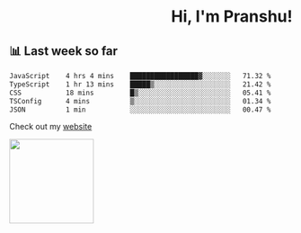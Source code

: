 <div align="right" >
   
   <H1>Hi, I'm Pranshu!</H1>

</div>

## 📊 Last week so far
<!--START_SECTION:waka-->

```txt
JavaScript    4 hrs 4 mins    █████████████████▓░░░░░░░   71.32 %
TypeScript    1 hr 13 mins    █████▒░░░░░░░░░░░░░░░░░░░   21.42 %
CSS           18 mins         █▒░░░░░░░░░░░░░░░░░░░░░░░   05.41 %
TSConfig      4 mins          ▒░░░░░░░░░░░░░░░░░░░░░░░░   01.34 %
JSON          1 min           ░░░░░░░░░░░░░░░░░░░░░░░░░   00.47 %
```

<!--END_SECTION:waka-->

Check out my [website](https://pranshu05.vercel.app)

<img align="left" width="150" src="https://user-images.githubusercontent.com/70943732/209951571-93b7afe5-f523-4683-b725-5d94b287e94e.png">

